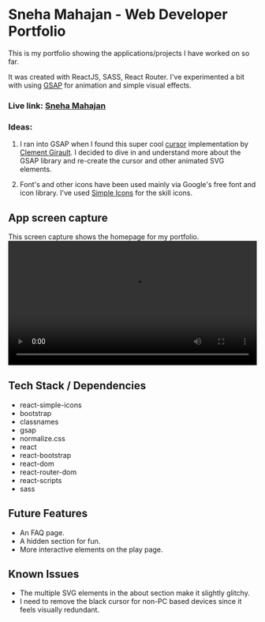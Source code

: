 # Sneha Mahajan - Web Developer Portfolio

This is my portfolio showing the applications/projects I have worked on so far. 

It was created with ReactJS, SASS, React Router. I've experimented a bit with using [GSAP](https://github.com/greensock/GSAP) for animation and simple visual effects.  

### Live link: [Sneha Mahajan](https://snehakmahajan.com/)

### Ideas:
1. I ran into GSAP when I found this super cool [cursor](https://codepen.io/clementGir/pen/RQqvQx) implementation by [Clement Girault](http://clementgirault.com/). I decided to dive in and understand more about the GSAP library and re-create the cursor and other animated SVG elements.

2. Font's and other icons have been used mainly via Google's free font and icon library. I've used [Simple Icons](https://github.com/simple-icons/simple-icons) for the skill icons. 


## App screen capture

This screen capture shows the homepage for my portfolio.
<video width="100%" height="auto">
  <source src="public/images/PortfolioScreenCapture.mov" type="video/mp4">
</video>
   <!-- <video src="public/images/PortfolioScreenCapture.mov" width="100%" alt="Homepage"> -->

## Tech Stack / Dependencies

- react-simple-icons
- bootstrap
- classnames
- gsap
- normalize.css
- react 
- react-bootstrap
- react-dom
- react-router-dom
- react-scripts
- sass

## Future Features

- An FAQ page.
- A hidden section for fun.
- More interactive elements on the play page.

## Known Issues

- The multiple SVG elements in the about section make it slightly glitchy.
- I need to remove the black cursor for non-PC based devices since it feels visually redundant. 
